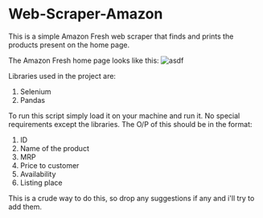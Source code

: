 # Web-Scraper-Amazon
This is a simple Amazon Fresh web scraper that finds and prints the products present on the home page.

The Amazon Fresh home page looks like this:
![asdf](https://user-images.githubusercontent.com/46697997/121805811-6bac8480-cc6a-11eb-8e59-a8ea774a2040.png)

Libraries used in the project are:
1. Selenium
2. Pandas

To run this script simply load it on your machine and run it. No special requirements except the libraries.
The O/P of this should be in the format:
1. ID
2. Name of the product
3. MRP
4. Price to customer
5. Availability
6. Listing place

This is a crude way to do this, so drop any suggestions if any and i'll try to add them.
